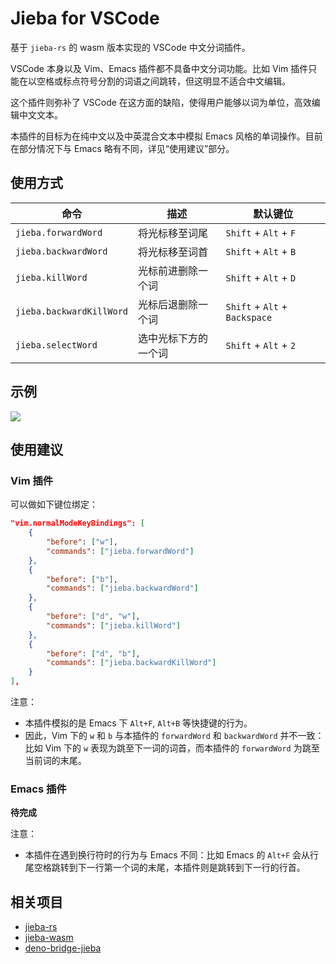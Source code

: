 # Jieba for VSCode

基于 `jieba-rs` 的 wasm 版本实现的 VSCode 中文分词插件。

VSCode 本身以及 Vim、Emacs 插件都不具备中文分词功能。比如 Vim 插件只能在以空格或标点符号分割的词语之间跳转，但这明显不适合中文编辑。

这个插件则弥补了 VSCode 在这方面的缺陷，使得用户能够以词为单位，高效编辑中文文本。

本插件的目标为在纯中文以及中英混合文本中模拟 Emacs 风格的单词操作。目前在部分情况下与 Emacs 略有不同，详见“使用建议”部分。

## 使用方式

| 命令                     | 描述                 | 默认键位                      |
|--------------------------|----------------------|-------------------------------|
| `jieba.forwardWord`      | 将光标移至词尾       | `Shift` + `Alt` + `F`         |
| `jieba.backwardWord`     | 将光标移至词首       | `Shift` + `Alt` + `B`         |
| `jieba.killWord`         | 光标前进删除一个词   | `Shift` + `Alt` + `D`         |
| `jieba.backwardKillWord` | 光标后退删除一个词   | `Shift` + `Alt` + `Backspace` |
| `jieba.selectWord`       | 选中光标下方的一个词 | `Shift` + `Alt` + `2`         |

## 示例

![](https://github.com/stephanoskomnenos/vscode-jieba/raw/main/images/example.gif)

## 使用建议

### Vim 插件

可以做如下键位绑定：

``` json
"vim.normalModeKeyBindings": [
    {
        "before": ["w"],
        "commands": ["jieba.forwardWord"]
    },
    {
        "before": ["b"],
        "commands": ["jieba.backwardWord"]
    },
    {
        "before": ["d", "w"],
        "commands": ["jieba.killWord"]
    },
    {
        "before": ["d", "b"],
        "commands": ["jieba.backwardKillWord"]
    }
],
```

注意：
- 本插件模拟的是 Emacs 下 `Alt+F`, `Alt+B` 等快捷键的行为。
- 因此，Vim 下的 `w` 和 `b` 与本插件的 `forwardWord` 和 `backwardWord` 并不一致：比如 Vim 下的 `w` 表现为跳至下一词的词首，而本插件的 `forwardWord` 为跳至当前词的末尾。

### Emacs 插件

**待完成**

注意：
- 本插件在遇到换行符时的行为与 Emacs 不同：比如 Emacs 的 `Alt+F` 会从行尾空格跳转到下一行第一个词的末尾，本插件则是跳转到下一行的行首。

## 相关项目

- [jieba-rs](https://github.com/messense/jieba-rs)
- [jieba-wasm](https://github.com/fengkx/jieba-wasm)
- [deno-bridge-jieba](https://github.com/ginqi7/deno-bridge-jieba)
